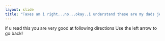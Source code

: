 ```yaml
---
layout: slide
title: "Taxes am i right...no...okay..i understand these are my dads jokes."
---
```

if u read this you are very good at following directions
Use the left arrow to go back!

